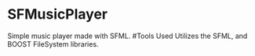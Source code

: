 # SFMusicPlayer
Simple music player made with SFML.
#Tools Used
Utilizes the SFML, and BOOST FileSystem libraries.

